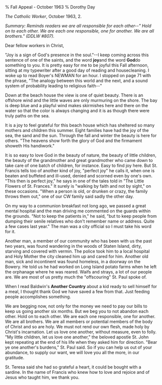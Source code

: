 % Fall Appeal - October 1963
% Dorothy Day

*The Catholic Worker*, October 1963, 2.

*Summary: Reminds readers we are all responsible for each other--" Hold
on to each other. We are each one responsible, one for another. We are
all brothers." (DDLW \#807).*

Dear fellow workers in Christ,

"Joy is a sign of God's presence in the soul."--I keep coming across
this sentence of one of the saints, and the word **joy**and the word
**God**do something to you. It is pretty easy for me to be joyful this
Fall afternoon, sitting at my typewriter after a good day of reading and
housecleaning. I woke up to read Boyer's NEWMAN for an hour. I stopped
on page 71 with the phrase, "The analogy between this world and the
next, and a sound system of probability leading to religious faith--"

Down at the beach house the view is one of quiet beauty. There is an
offshore wind and the little waves are only murmuring on the shore. The
bay is deep blue and a playful wind makes skirmishes here and there on
the water so that the color is always changing and it is as though there
were truly paths on the sea.

It is a joy to feel grateful for this beach house which has sheltered so
many mothers and children this summer. Eight families have had the joy
of the sea, the sand and the sun. Through the fall and winter the beauty
is here for others. "The heavens show forth the glory of God and the
firmament showeth His handiwork."

It is so easy to love God in the beauty of nature, the beauty of little
children, the beauty of the grandmother and great grandmother who came
down to take care of one batch of children, for instance. Easy to find
joy here. But St. Francis tells too of another kind of joy, "perfect
joy" he calls it, when one is beaten and buffeted and ill-used, denied
and scorned even by one's own. "This then is perfect joy," he says in
one of the tales told in "The Little Flowers of St. Frances." It surely
is "walking by faith and not by sight," on these occasions. "When a
person is old, or drunken or crazy, the family throws them out," one of
our CW family said sadly the other day.

On my way to a communion breakfast not long ago, we passed a great
mental hospital and the man driving me commented on the guards within
the grounds. "Not to keep the patients in," he said, "but to keep people
from dumping their senile relatives who don't remember name or address.
Quite a few cases last year." The man was a city official so I must take
his word for it.

Another man, a member of our community who has been with us the past two
years, was found wandering in the woods of Staten Island, dirty,
starving and covered with vermin. The police took him to a local
hospital and Holy Mother the city cleaned him up and cared for him.
Another old man, sick and incontinent was found homeless, in a doorway
on the Bowery. He told us he had worked on Long Island potato farms when
he left the orphanage where he was reared. Waifs and strays, a lot of
our people are. We are most of us pretty much the "offscouring" St. Paul
spoke of.

When I read Baldwin's **Another Country** about a kid ready to sell
himself for a meal, I thought thank God we have saved a few from that.
Just feeding people accomplishes something.

We are begging now, not only for the money we need to pay our bills to
keep us going another six months. But we beg you to not abandon each
other. Hold on to each other. We are each one responsible, one for
another. We are all brothers. We are all members or potential members of
the body of Christ and so are holy. We must not rend our own flesh, made
holy by Christ's incarnation. Let us love one another, without measure,
even to folly. "My little children, let us love one another," the
beloved apostle St. John kept repeating at the end of his life when they
asked him for direction. "Bear ye one another's burdens," St. Paul said.
So if you can help us out of your abundance, to supply our want, we will
love you all the more, in our gratitude.

St. Teresa said she had so grateful a heart, it could be bought with a
sardine. In the name of Francis who knew how to love and rejoice and of
Jesus who taught him, we thank you.
